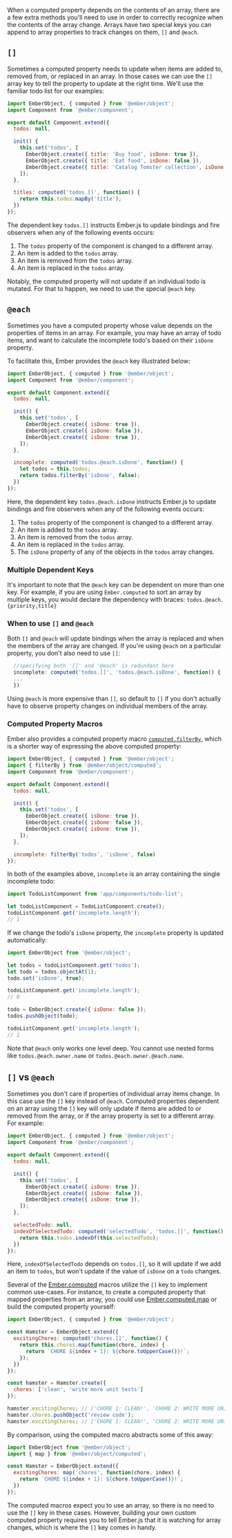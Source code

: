 When a computed property depends on the contents of an array, there are a few
extra methods you'll need to use in order to correctly recognize when the
contents of the array change. Arrays have two special keys you can append to
array properties to track changes on them, `[]` and `@each`.

## `[]`

Sometimes a computed property needs to update when items are added to, removed from, or replaced in an array.
In those cases we can use the `[]` array key to tell the property to update at the right time.
We'll use the familiar todo list for our examples:

```javascript {data-filename=app/components/todo-list.js}
import EmberObject, { computed } from '@ember/object';
import Component from '@ember/component';

export default Component.extend({
  todos: null,

  init() {
    this.set('todos', [
      EmberObject.create({ title: 'Buy food', isDone: true }),
      EmberObject.create({ title: 'Eat food', isDone: false }),
      EmberObject.create({ title: 'Catalog Tomster collection', isDone: true }),
    ]);
  },

  titles: computed('todos.[]', function() {
    return this.todos.mapBy('title');
  })
});
```

The dependent key `todos.[]` instructs Ember.js to update bindings
and fire observers when any of the following events occurs:

1. The `todos` property of the component is changed to a different array.
2. An item is added to the `todos` array.
3. An item is removed from the `todos` array.
4. An item is replaced in the `todos` array.

Notably, the computed property will not update if an individual todo is mutated.
For that to happen, we need to use the special `@each` key.

## `@each`

Sometimes you have a computed property whose value depends on the properties of
items in an array. For example, you may have an array of todo items, and want
to calculate the incomplete todo's based on their `isDone` property.

To facilitate this, Ember provides the `@each` key illustrated below:

```javascript {data-filename=app/components/todo-list.js}
import EmberObject, { computed } from '@ember/object';
import Component from '@ember/component';

export default Component.extend({
  todos: null,

  init() {
    this.set('todos', [
      EmberObject.create({ isDone: true }),
      EmberObject.create({ isDone: false }),
      EmberObject.create({ isDone: true }),
    ]);
  },

  incomplete: computed('todos.@each.isDone', function() {
    let todos = this.todos;
    return todos.filterBy('isDone', false);
  })
});
```

Here, the dependent key `todos.@each.isDone` instructs Ember.js to update bindings
and fire observers when any of the following events occurs:

1. The `todos` property of the component is changed to a different array.
2. An item is added to the `todos` array.
3. An item is removed from the `todos` array.
4. An item is replaced in the `todos` array.
5. The `isDone` property of any of the objects in the `todos` array changes.

### Multiple Dependent Keys

It's important to note that the `@each` key can be dependent on more than one key.
For example, if you are using `Ember.computed` to sort an array by multiple keys,
you would declare the dependency with braces: `todos.@each.{priority,title}`

### When to use `[]` and `@each`

Both `[]` and `@each` will update bindings when the array is replaced and when the members of the
array are changed.  If you're using `@each` on a particular property, you don't also need to use `[]`:

```javascript
  //specifying both '[]' and '@each' is redundant here
  incomplete: computed('todos.[]', 'todos.@each.isDone', function() {
  ...
  })
```

Using `@each` is more expensive than `[]`, so default to `[]` if you don't actually have to observe property
changes on individual members of the array.

### Computed Property Macros

Ember also provides a computed property macro
[`computed.filterBy`](https://api.emberjs.com/ember/3.2/classes/@ember%2Fobject%2Fcomputed/methods/alias?anchor=filterBy),
which is a shorter way of expressing the above computed property:

```javascript {data-filename=app/components/todo-list.js}
import EmberObject, { computed } from '@ember/object';
import { filterBy } from '@ember/object/computed';
import Component from '@ember/component';

export default Component.extend({
  todos: null,

  init() {
    this.set('todos', [
      EmberObject.create({ isDone: true }),
      EmberObject.create({ isDone: false }),
      EmberObject.create({ isDone: true }),
    ]);
  },

  incomplete: filterBy('todos', 'isDone', false)
});
```

In both of the examples above, `incomplete` is an array containing the single incomplete todo:

```javascript
import TodoListComponent from 'app/components/todo-list';

let todoListComponent = TodoListComponent.create();
todoListComponent.get('incomplete.length');
// 1
```

If we change the todo's `isDone` property, the `incomplete` property is updated
automatically:

```javascript
import EmberObject from '@ember/object';

let todos = todoListComponent.get('todos');
let todo = todos.objectAt(1);
todo.set('isDone', true);

todoListComponent.get('incomplete.length');
// 0

todo = EmberObject.create({ isDone: false });
todos.pushObject(todo);

todoListComponent.get('incomplete.length');
// 1
```

Note that `@each` only works one level deep. You cannot use nested forms like
`todos.@each.owner.name` or `todos.@each.owner.@each.name`.

## `[]` vs `@each`

Sometimes you don't care if properties of individual array items change. In this
case use the `[]` key instead of `@each`. Computed properties dependent on an array
using the `[]` key will only update if items are added to or removed from the array,
or if the array property is set to a different array. For example:

```javascript {data-filename=app/components/todo-list.js}
import EmberObject, { computed } from '@ember/object';
import Component from '@ember/component';

export default Component.extend({
  todos: null,

  init() {
    this.set('todos', [
      EmberObject.create({ isDone: true }),
      EmberObject.create({ isDone: false }),
      EmberObject.create({ isDone: true }),
    ]);
  },

  selectedTodo: null,
  indexOfSelectedTodo: computed('selectedTodo', 'todos.[]', function() {
    return this.todos.indexOf(this.selectedTodo);
  })
});
```

Here, `indexOfSelectedTodo` depends on `todos.[]`, so it will update if we add an item
to `todos`, but won't update if the value of `isDone` on a `todo` changes.

Several of the [Ember.computed](https://api.emberjs.com/ember/3.2/classes/@ember%2Fobject%2Fcomputed) macros
utilize the `[]` key to implement common use-cases. For instance, to
create a computed property that mapped properties from an array, you could use
[Ember.computed.map](https://api.emberjs.com/ember/3.2/classes/@ember%2Fobject%2Fcomputed/methods/map?anchor=map)
or build the computed property yourself:

```javascript
import EmberObject, { computed } from '@ember/object';

const Hamster = EmberObject.extend({
  excitingChores: computed('chores.[]', function() {
    return this.chores.map(function(chore, index) {
      return `CHORE ${index + 1}: ${chore.toUpperCase()}!`;
    });
  })
});

const hamster = Hamster.create({
  chores: ['clean', 'write more unit tests']
});

hamster.excitingChores; // ['CHORE 1: CLEAN!', 'CHORE 2: WRITE MORE UNIT TESTS!']
hamster.chores.pushObject('review code');
hamster.excitingChores; // ['CHORE 1: CLEAN!', 'CHORE 2: WRITE MORE UNIT TESTS!', 'CHORE 3: REVIEW CODE!']
```

By comparison, using the computed macro abstracts some of this away:

```javascript
import EmberObject from '@ember/object';
import { map } from '@ember/object/computed';

const Hamster = EmberObject.extend({
  excitingChores: map('chores', function(chore, index) {
    return `CHORE ${index + 1}: ${chore.toUpperCase()}!`;
  })
});
```

The computed macros expect you to use an array, so there is no need to use the
`[]` key in these cases. However, building your own custom computed property
requires you to tell Ember.js that it is watching for array changes, which is
where the `[]` key comes in handy.
